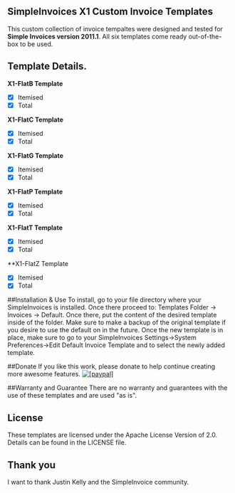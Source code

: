 ## SimpleInvoices X1 Custom Invoice Templates

This custom collection of invoice tempaltes were designed and tested for **Simple Invoices version 2011.1**. All six templates come ready out-of-the-box to be used.

## Template Details.

 **X1-FlatB Template**
  * [X] Itemised
  * [X] Total
 
 **X1-FlatC Template**
  * [X] Itemised
  * [X] Total
 
 **X1-FlatG Template**
  * [X] Itemised
  * [X] Total
 
 **X1-FlatP Template**
  * [X] Itemised
  * [X] Total
 
 **X1-FlatT Template**
  * [X] Itemised
  * [X] Total
 
 **X1-FlatZ Template
  * [X] Itemised
  * [X] Total
 
 ##Installation & Use
 To install, go to your file directory where your SimpleInvoices is installed. Once there proceed to:
 Templates Folder -> Invoices -> Default. Once there, put the content of the desired template inside 
 of the folder. Make sure to make a backup of the original template if you desire to use the default on in the future. Once
 the new template is in place, make sure to go to your SimpleInvoices Settings->System Preferences->Edit Default Invoice Template and
 to select the newly added template.
 
 ##Donate
 If you like this work, please donate to help continue creating more awesome features.
<a href="https://www.paypal.com/cgi-bin/webscr?cmd=_donations&amp;business=W2NXRPD43YSCU&amp;lc=TR&amp;item_name=open-source&amp;item_number=markdown-editing&amp;currency_code=USD&amp;bn=PP%2dDonationsBF%3abtn_donate_LG%2egif%3aNonHosted"><img src="https://www.paypalobjects.com/en_US/i/btn/btn_donate_LG.gif" alt="[paypal]" /></a>



 
 ##Warranty and Guarantee
 There are no warranty and guarantees with the use of these templates and are used "as is". 
 
 ## License
 These templates are licensed under the Apache License Version of 2.0. Details can be found in the LICENSE file.
 
 ## Thank you
 I want to thank Justin Kelly and the SimpleInvoice community.